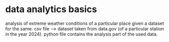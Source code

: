 # data analytics basics
analysis of extreme weather conditions of a particular place given a dataset for the same.
csv file --> dataset taken from data.gov (of a particular station in the year 2024).
python file contains the analysis part of the used data.
